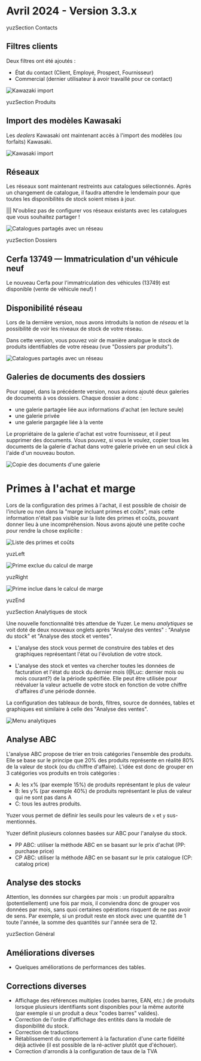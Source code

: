# Avril 2024 - Version 3.3.x

yuzSection Contacts

## Filtres clients

Deux filtres ont été ajoutés :

- État du contact (Client, Employé, Prospect, Fournisseur)
- Commercial (dernier utilisateur à avoir travaillé pour ce contact)

![Kawazaki import](https://raw.githubusercontent.com/yuzer-software/release-notes/master/release-notes/3.3.0/contact-filter.webp?w=300px)

yuzSection Produits

## Import des modèles Kawasaki

Les _dealers_ Kawasaki ont maintenant accès à l'import des modèles (ou forfaits) Kawasaki.

![Kawasaki import](https://raw.githubusercontent.com/yuzer-software/release-notes/master/release-notes/3.3.0/kawasaki-model-import.webp?w=300px)

## Réseaux

Les réseaux sont maintenant restreints aux catalogues sélectionnés. Après un changement de catalogue, il faudra attendre le lendemain pour que toutes les disponibilités de stock soient mises à jour.

||| N'oubliez pas de configurer vos réseaux existants avec les catalogues que vous souhaitez partager !

![Catalogues partagés avec un réseau](https://raw.githubusercontent.com/yuzer-software/release-notes/master/release-notes/3.3.0/catalog-network.webp?w=600px)

yuzSection Dossiers

## Cerfa 13749 — Immatriculation d'un véhicule neuf

Le nouveau Cerfa pour l'immatriculation des véhicules (13749) est disponible (vente de véhicule neuf) !

## Disponibilité réseau

Lors de la dernière version, nous avons introduits la notion de _réseau_ et la possibilité de voir les niveaux de stock de votre réseau.

Dans cette version, vous pouvez voir de manière analogue le stock de produits identifiables de votre réseau (vue "Dossiers par produits").

![Catalogues partagés avec un réseau](https://raw.githubusercontent.com/yuzer-software/release-notes/master/release-notes/3.3.0/dealer-file-network-availability.webp?w=1000px)

## Galeries de documents des dossiers

Pour rappel, dans la précédente version, nous avions ajouté deux galeries de documents à vos dossiers. Chaque dossier a donc :

- une galerie partagée liée aux informations d'achat (en lecture seule)
- une galerie privée
- une galerie pargagée liée à la vente

Le propriétaire de la galerie d'achat est votre fournisseur, et il peut supprimer des documents. Vous pouvez, si vous le voulez, copier
tous les documents de la galerie d'achat dans votre galerie privée en un seul click à l'aide d'un nouveau bouton.

![Copie des documents d'une galerie](https://raw.githubusercontent.com/yuzer-software/release-notes/master/release-notes/3.3.0/gallery-copy.webp?w=400px)

# Primes à l'achat et marge

Lors de la configuration des primes à l'achat, il est possible de choisir de l'inclure ou non dans la "marge incluant primes et coûts", mais cette information n'était pas visible sur la liste des primes et coûts, pouvant donner lieu à une incompréhension. Nous avons ajouté une petite coche pour rendre la chose explicite :

![Liste des primes et coûts](https://raw.githubusercontent.com/yuzer-software/release-notes/master/release-notes/3.3.0/costs/all.webp?w=900px)

yuzLeft

![Prime exclue du calcul de marge](https://raw.githubusercontent.com/yuzer-software/release-notes/master/release-notes/3.3.0/costs/exc.webp?w=180px)

yuzRight

![Prime inclue dans le calcul de marge](https://raw.githubusercontent.com/yuzer-software/release-notes/master/release-notes/3.3.0/costs/inc.webp?w=200px)

yuzEnd

yuzSection Analytiques de stock

Une nouvelle fonctionnalité très attendue de Yuzer. Le menu _analytiques_ se voit doté de deux nouveaux onglets après "Analyse des ventes" : "Analyse du stock" et "Analyse des stock et ventes".

- L'analyse des stock vous permet de construire des tables et des graphiques représentant l'état ou l'évolution de votre stock.

- L'analyse des stock et ventes va chercher toutes les données de facturation et l'état du stock du dernier mois (@Luc: dernier mois ou mois courant?) de la période spécifiée. Elle peut être utilisée pour réévaluer la valeur actuelle de votre stock en fonction de votre chiffre d'affaires d'une période donnée.

La configuration des tableaux de bords, filtres, source de données, tables et graphiques est similaire à celle des "Analyse des ventes".

![Menu analytiques](https://raw.githubusercontent.com/yuzer-software/release-notes/master/release-notes/3.3.0/analytics/analytics-header.webp?w=600px)

## Analyse ABC

L'analyse ABC propose de trier en trois catégories l'ensemble des produits. Elle se base sur le principe que 20% des produits représente en réalité 80% de la valeur de stock (ou du chiffre d'affaire). L'idée est donc de grouper en 3 catégories vos produits en trois catégories :

- A: les x% (par exemple 15%) de produits représentant le plus de valeur
- B: les y% (par exemple 40%) de produits représentant le plus de valeur qui ne sont pas dans A
- C: tous les autres produits.

Yuzer vous permet de définir les seuils pour les valeurs de `x` et `y` sus-mentionnés.

Yuzer définit plusieurs colonnes basées sur ABC pour l'analyse du stock.

- PP ABC: utiliser la méthode ABC en se basant sur le prix d'achat (PP: purchase price)
- CP ABC: utiliser la méthode ABC en se basant sur le prix catalogue (CP: catalog price)

## Analyse des stocks

Attention, les données sur chargées par mois : un produit apparaîtra (potentiellement) une fois par mois, il conviendra donc de grouper vos données par mois, sans quoi certaines opérations risquent de ne pas avoir de sens. Par exemple, si un produit reste en stock avec une quantité de 1 toute l'année, la somme des quantités sur l'année sera de 12.

yuzSection Général

## Améliorations diverses

- Quelques améliorations de performances des tables.

## Corrections diverses

- Affichage des références multiples (codes barres, EAN, etc.) de produits lorsque plusieurs identifiants sont disponibles pour la même autorité (par exemple si un produit a deux "codes barres" valides).
- Correction de l'ordre d'affichage des entités dans la modale de disponibilité du stock.
- Correction de traductions
- Rétablissement du comportement à la facturation d'une carte fidélité déjà activée (il est possible de la ré-activer plutôt que d'échouer).
- Correction d'arrondis à la configuration de taux de la TVA
